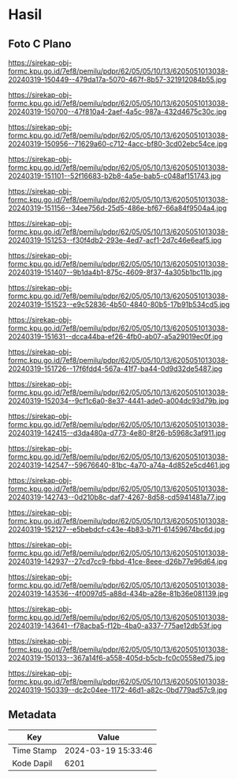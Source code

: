 # Hasil

## Foto C Plano

https://sirekap-obj-formc.kpu.go.id/7ef8/pemilu/pdpr/62/05/05/10/13/6205051013038-20240319-150449--479da17a-5070-467f-8b57-321912084b55.jpg

https://sirekap-obj-formc.kpu.go.id/7ef8/pemilu/pdpr/62/05/05/10/13/6205051013038-20240319-150700--47f810a4-2aef-4a5c-987a-432d4675c30c.jpg

https://sirekap-obj-formc.kpu.go.id/7ef8/pemilu/pdpr/62/05/05/10/13/6205051013038-20240319-150956--71629a60-c712-4acc-bf80-3cd02ebc54ce.jpg

https://sirekap-obj-formc.kpu.go.id/7ef8/pemilu/pdpr/62/05/05/10/13/6205051013038-20240319-151101--52f16683-b2b8-4a5e-bab5-c048af151743.jpg

https://sirekap-obj-formc.kpu.go.id/7ef8/pemilu/pdpr/62/05/05/10/13/6205051013038-20240319-151156--34ee756d-25d5-486e-bf67-66a84f9504a4.jpg

https://sirekap-obj-formc.kpu.go.id/7ef8/pemilu/pdpr/62/05/05/10/13/6205051013038-20240319-151253--f30f4db2-293e-4ed7-acf1-2d7c46e6eaf5.jpg

https://sirekap-obj-formc.kpu.go.id/7ef8/pemilu/pdpr/62/05/05/10/13/6205051013038-20240319-151407--9b1da4b1-875c-4609-8f37-4a305b1bc11b.jpg

https://sirekap-obj-formc.kpu.go.id/7ef8/pemilu/pdpr/62/05/05/10/13/6205051013038-20240319-151523--e9c52836-4b50-4840-80b5-17b91b534cd5.jpg

https://sirekap-obj-formc.kpu.go.id/7ef8/pemilu/pdpr/62/05/05/10/13/6205051013038-20240319-151631--dcca44ba-ef26-4fb0-ab07-a5a29019ec0f.jpg

https://sirekap-obj-formc.kpu.go.id/7ef8/pemilu/pdpr/62/05/05/10/13/6205051013038-20240319-151726--17f6fdd4-567a-41f7-ba44-0d9d32de5487.jpg

https://sirekap-obj-formc.kpu.go.id/7ef8/pemilu/pdpr/62/05/05/10/13/6205051013038-20240319-152034--9cf1c6a0-8e37-4441-ade0-a004dc93d79b.jpg

https://sirekap-obj-formc.kpu.go.id/7ef8/pemilu/pdpr/62/05/05/10/13/6205051013038-20240319-142415--d3da480a-d773-4e80-8f26-b5968c3af911.jpg

https://sirekap-obj-formc.kpu.go.id/7ef8/pemilu/pdpr/62/05/05/10/13/6205051013038-20240319-142547--59676640-81bc-4a70-a74a-4d852e5cd461.jpg

https://sirekap-obj-formc.kpu.go.id/7ef8/pemilu/pdpr/62/05/05/10/13/6205051013038-20240319-142743--0d210b8c-daf7-4267-8d58-cd5941481a77.jpg

https://sirekap-obj-formc.kpu.go.id/7ef8/pemilu/pdpr/62/05/05/10/13/6205051013038-20240319-152127--e5bebdcf-c43e-4b83-b7f1-61459674bc6d.jpg

https://sirekap-obj-formc.kpu.go.id/7ef8/pemilu/pdpr/62/05/05/10/13/6205051013038-20240319-142937--27cd7cc9-fbbd-41ce-8eee-d26b77e96d64.jpg

https://sirekap-obj-formc.kpu.go.id/7ef8/pemilu/pdpr/62/05/05/10/13/6205051013038-20240319-143536--4f0097d5-a88d-434b-a28e-81b36e081139.jpg

https://sirekap-obj-formc.kpu.go.id/7ef8/pemilu/pdpr/62/05/05/10/13/6205051013038-20240319-143641--f78acba5-f12b-4ba0-a337-775ae12db53f.jpg

https://sirekap-obj-formc.kpu.go.id/7ef8/pemilu/pdpr/62/05/05/10/13/6205051013038-20240319-150133--367a14f6-a558-405d-b5cb-fc0c0558ed75.jpg

https://sirekap-obj-formc.kpu.go.id/7ef8/pemilu/pdpr/62/05/05/10/13/6205051013038-20240319-150339--dc2c04ee-1172-46d1-a82c-0bd779ad57c9.jpg


## Metadata

| Key        | Value               |
| ---------- | ------------------- |
| Time Stamp | 2024-03-19 15:33:46 |
| Kode Dapil | 6201                |



